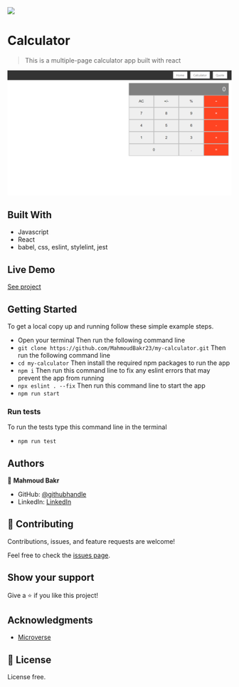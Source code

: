 ![](https://img.shields.io/badge/Microverse-blueviolet)

# Calculator

> This is a multiple-page calculator app built with react

![screenshot](./src/Screenshot.png)

## Built With

- Javascript
- React
- babel, css, eslint, stylelint, jest

## Live Demo

[See project](https://damp-lowlands-73562.herokuapp.com/)

## Getting Started

To get a local copy up and running follow these simple example steps.

- Open your terminal
Then run the following command line
- `git clone https://github.com/MahmoudBakr23/my-calculator.git`
Then run the following command line
- `cd my-calculator`
Then install the required npm packages to run the app
- `npm i`
Then run this command line to fix any eslint errors that may prevent the app from running
- `npx eslint . --fix`
Then run this command line to start the app
- `npm run start`

### Run tests
To run the tests type this command line in the terminal
- `npm run test`

## Authors

👤 **Mahmoud Bakr**

- GitHub: [@githubhandle](https://github.com/MahmoudBakr23)
- LinkedIn: [LinkedIn](https://www.linkedin.com/in/m-bakr/)

## 🤝 Contributing

Contributions, issues, and feature requests are welcome!

Feel free to check the [issues page](https://github.com/MahmoudBakr23/my-calculator/issues).

## Show your support

Give a ⭐️ if you like this project!

## Acknowledgments

- [Microverse](https://www.microverse.org/)

## 📝 License

License free.